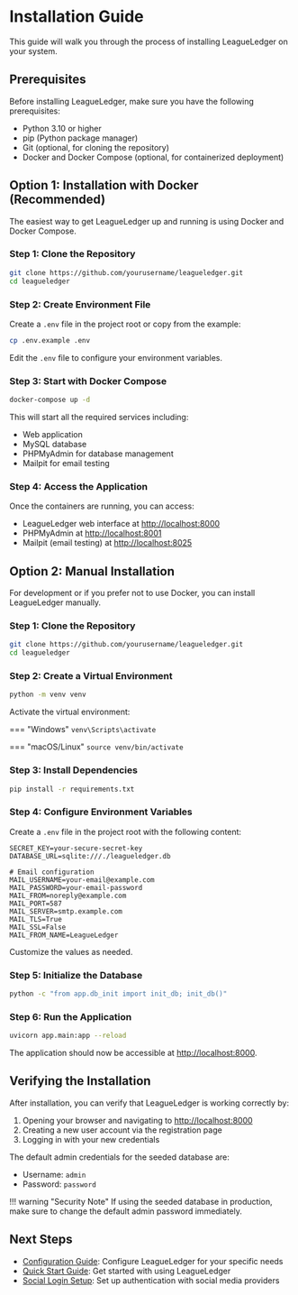 # Installation Guide

This guide will walk you through the process of installing LeagueLedger on your system.

## Prerequisites

Before installing LeagueLedger, make sure you have the following prerequisites:

- Python 3.10 or higher
- pip (Python package manager)
- Git (optional, for cloning the repository)
- Docker and Docker Compose (optional, for containerized deployment)

## Option 1: Installation with Docker (Recommended)

The easiest way to get LeagueLedger up and running is using Docker and Docker Compose.

### Step 1: Clone the Repository

```bash
git clone https://github.com/yourusername/leagueledger.git
cd leagueledger
```

### Step 2: Create Environment File

Create a `.env` file in the project root or copy from the example:

```bash
cp .env.example .env
```

Edit the `.env` file to configure your environment variables.

### Step 3: Start with Docker Compose

```bash
docker-compose up -d
```

This will start all the required services including:
- Web application
- MySQL database
- PHPMyAdmin for database management
- Mailpit for email testing

### Step 4: Access the Application

Once the containers are running, you can access:
- LeagueLedger web interface at [http://localhost:8000](http://localhost:8000)
- PHPMyAdmin at [http://localhost:8001](http://localhost:8001)
- Mailpit (email testing) at [http://localhost:8025](http://localhost:8025)

## Option 2: Manual Installation

For development or if you prefer not to use Docker, you can install LeagueLedger manually.

### Step 1: Clone the Repository

```bash
git clone https://github.com/yourusername/leagueledger.git
cd leagueledger
```

### Step 2: Create a Virtual Environment

```bash
python -m venv venv
```

Activate the virtual environment:

=== "Windows"
    ```
    venv\Scripts\activate
    ```

=== "macOS/Linux"
    ```
    source venv/bin/activate
    ```

### Step 3: Install Dependencies

```bash
pip install -r requirements.txt
```

### Step 4: Configure Environment Variables

Create a `.env` file in the project root with the following content:

```
SECRET_KEY=your-secure-secret-key
DATABASE_URL=sqlite:///./leagueledger.db

# Email configuration
MAIL_USERNAME=your-email@example.com
MAIL_PASSWORD=your-email-password
MAIL_FROM=noreply@example.com
MAIL_PORT=587
MAIL_SERVER=smtp.example.com
MAIL_TLS=True
MAIL_SSL=False
MAIL_FROM_NAME=LeagueLedger
```

Customize the values as needed.

### Step 5: Initialize the Database

```bash
python -c "from app.db_init import init_db; init_db()"
```

### Step 6: Run the Application

```bash
uvicorn app.main:app --reload
```

The application should now be accessible at [http://localhost:8000](http://localhost:8000).

## Verifying the Installation

After installation, you can verify that LeagueLedger is working correctly by:

1. Opening your browser and navigating to [http://localhost:8000](http://localhost:8000)
2. Creating a new user account via the registration page
3. Logging in with your new credentials

The default admin credentials for the seeded database are:
- Username: `admin`
- Password: `password`

!!! warning "Security Note"
    If using the seeded database in production, make sure to change the default admin password immediately.

## Next Steps

- [Configuration Guide](configuration.md): Configure LeagueLedger for your specific needs
- [Quick Start Guide](quick-start.md): Get started with using LeagueLedger
- [Social Login Setup](../integrations/social-login.md): Set up authentication with social media providers